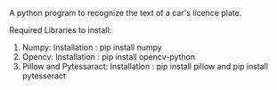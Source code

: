 A python program to recognize the text of a car's licence plate.

Required Libraries to install:
1) Numpy:
    Installation : pip install numpy
2) Opencv:
    Installation : pip install opencv-python
3) Pillow and Pytessaract:
    Installation : pip install pillow and 
                   pip install pytesseract
                  


